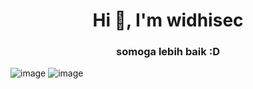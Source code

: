 <h1 align="center">Hi 👋, I'm widhisec</h1>
<h3 align="center">somoga lebih baik :D</h3>

 ![image](https://komarev.com/ghpvc/?username=widhisec&label=Views&color=red&style=plastic)
 ![image](https://img.shields.io/github/followers/widhisec?label=follow&style=social)
